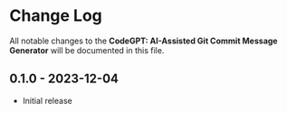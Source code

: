 # Change Log

All notable changes to the **CodeGPT: AI-Assisted Git Commit Message Generator** will be documented in this file.

## 0.1.0 - 2023-12-04

* Initial release
